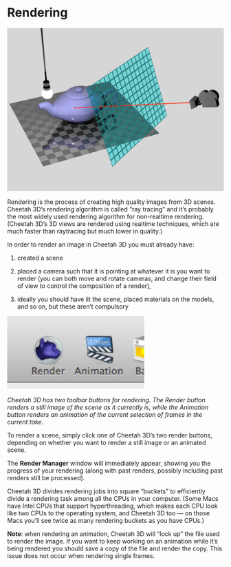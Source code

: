 # Rendering

![](pastedGraphic-537.jpg)

Rendering is the process of creating high quality images from 3D scenes. Cheetah 3D’s rendering algorithm is called “ray tracing” and it’s probably the most widely used rendering algorithm for non-realtime rendering. (Cheetah 3D’s 3D views are rendered using realtime techniques, which are much faster than raytracing but much lower in quality.)

In order to render an image in Cheetah 3D you must already have:

1. created a scene

2. placed a camera such that it is pointing at whatever it is you want to render (you can both move and rotate cameras, and change their field of view to control the composition of a render),

3. ideally you should have lit the scene, placed materials on the models, and so on, but these aren’t compulsory

![](pastedGraphic-538.jpg)

*Cheetah 3D has two toolbar buttons for rendering. The Render button renders a still image of the scene as it currently is, while the Animation button renders an animation of the current selection of frames in the current take.*

To render a scene, simply click one of Cheetah 3D’s two render buttons, depending on whether you want to render a still image or an animated scene.

The **Render Manager** window will immediately appear, showing you the progress of your rendering (along with past renders, possibly including past renders still be processed).

Cheetah 3D divides rendering jobs into square “buckets” to efficiently divide a rendering task among all the CPUs in your computer. (Some Macs have Intel CPUs that support hyperthreading, which makes each CPU look like two CPUs to the operating system, and Cheetah 3D too — on those Macs you’ll see twice as many rendering buckets as you have CPUs.)

**Note**: when rendering an animation, Cheetah 3D will “lock up” the file used to render the image. If you want to keep working on an animation while it’s being rendered you should save a copy of the file and render the copy. This issue does not occur when rendering single frames.